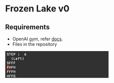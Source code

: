 # Frozen Lake v0

## Requirements
- OpenAI gym, refer [docs](https://gym.openai.com/docs/).
- Files in the repository

![4x4 Frozen Lake][gif]

[gif]: https://github.com/avin-sharma/frozenlake/blob/master/images/test.gif
